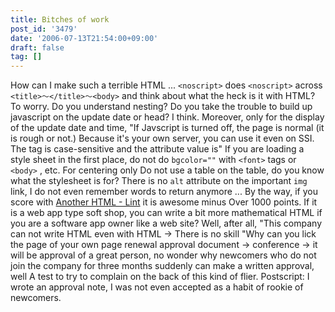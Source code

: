 ```yaml
---
title: Bitches of work
post_id: '3479'
date: '2006-07-13T21:54:00+09:00'
draft: false
tag: []
---
```


How can I make such a terrible HTML ... `<noscript>` does `<noscript>` across `<title>～</title>～<body>` and think about what the heck is it with HTML? To worry. Do you understand nesting? Do you take the trouble to build up javascript on the update date or head? I think. Moreover, only for the display of the update date and time, "If Javscript is turned off, the page is normal (it is rough or not.) Because it's your own server, you can use it even on SSI. The tag is case-sensitive and the attribute value is" If you are loading a style sheet in the first place, do not do `bgcolor=""` with `<font>` tags or `<body>` , etc. For centering only Do not use a table on the table, do you know what the stylesheet is for? There is no `alt` attribute on the important `img` link, I do not even remember words to return anymore ... By the way, if you score with [Another HTML - Lint](http://www.htmllint.net/) it is awesome minus Over 1000 points. If it is a web app type soft shop, you can write a bit more mathematical HTML if you are a software app owner like a web site? Well, after all, "This company can not write HTML even with HTML → There is no skill "Why can you lick the page of your own page renewal approval document → conference → it will be approval of a great person, no wonder why newcomers who do not join the company for three months suddenly can make a written approval, well A test to try to complain on the back of this kind of flier. Postscript: I wrote an approval note, I was not even accepted as a habit of rookie of newcomers.